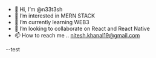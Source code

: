 - 👋 Hi, I’m @n33t3sh
- 👀 I’m interested in MERN STACK
- 🌱 I’m currently learning WEB3
- 💞️ I’m looking to collaborate on React and React Native
- 📫 How to reach me .. nitesh.khanal19@gmail.com

--test

<!---
n33t3sh/n33t3sh is a ✨ special ✨ repository because its `README.md` (this file) appears on your GitHub profile.
You can click the Preview link to take a look at your changes.
--->
